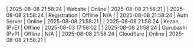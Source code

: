 | 2025-08-08 21:58:24 | Website | Online | 2025-08-08 21:58:21 |
| 2025-08-08 21:58:24 | Registration | Offline | N/A |
| 2025-08-08 21:58:24 | Auth Server | Online | 2025-08-08 21:58:21 |
| 2025-08-08 21:58:24 | Kezan (PvE) | Offline | 2025-08-03 17:58:02 |
| 2025-08-08 21:58:24 | Gurubashi (PvP) | Offline | N/A |
| 2025-08-08 21:58:24 | Cloudflare | Online | 2025-08-08 21:58:21 |
